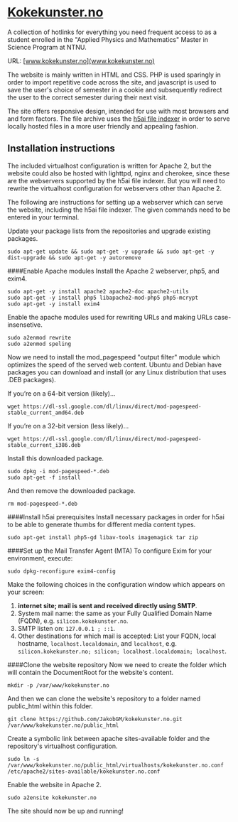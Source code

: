 # [Kokekunster.no](www.kokekunster.no)
A collection of hotlinks for everything you need frequent access to as a student enrolled in the "Applied Physics and Mathematics" Master in Science Program at NTNU.

URL: [www.kokekunster.no](www.kokekunster.no)

The website is mainly written in HTML and CSS. PHP is used sparingly in order to import repetitive code across the site, and javascript is used to save the user's choice of semester in a cookie and subsequently redirect the user to the correct semester during their next visit.

The site offers responsive design, intended for use with most browsers and and form factors. The file archive uses the [h5ai file indexer](http://larsjung.de/h5ai/) in order to serve locally hosted files in a more user friendly and appealing fashion.

## Installation instructions
The included virtualhost configuration is written for Apache 2, but the website could also be hosted with lighttpd, nginx and cherokee, since these are the webservers supported by the h5ai file indexer. But you will need to rewrite the virtualhost configuration for webservers other than Apache 2.

 The following are instructions for setting up a webserver which can serve the website, including the h5ai file indexer. The given commands need to be entered in your terminal.

Update your package lists from the repositories and upgrade existing packages.
```Shell
sudo apt-get update && sudo apt-get -y upgrade && sudo apt-get -y dist-upgrade && sudo apt-get -y autoremove
```

####Enable Apache modules
Install the Apache 2 webserver, php5, and exim4.
```Shell
sudo apt-get -y install apache2 apache2-doc apache2-utils
sudo apt-get -y install php5 libapache2-mod-php5 php5-mcrypt
sudo apt-get -y install exim4
```

Enable the apache modules used for rewriting URLs and making URLs case-insensetive.
```Shell
sudo a2enmod rewrite
sudo a2enmod speling
```

Now we need to install the mod_pagespeed "output filter" module which optimizes the speed of the served web content. Ubuntu and Debian have packages you can download and install (or any Linux distribution that uses .DEB packages).

If you’re on a 64-bit version (likely)...

```Shell
wget https://dl-ssl.google.com/dl/linux/direct/mod-pagespeed-stable_current_amd64.deb
```

If you’re on a 32-bit version (less likely)...
```Shell
wget https://dl-ssl.google.com/dl/linux/direct/mod-pagespeed-stable_current_i386.deb
```

Install this downloaded package.

```Shell
sudo dpkg -i mod-pagespeed-*.deb
sudo apt-get -f install
```

And then remove the downloaded package.

```Shell
rm mod-pagespeed-*.deb
```

####Install h5ai prerequisites
Install necessary packages in order for h5ai to be able to generate thumbs for different media content types.
```Shell
sudo apt-get install php5-gd libav-tools imagemagick tar zip
```

####Set up the Mail Transfer Agent (MTA)
To configure Exim for your environment, execute:
```Shell
sudo dpkg-reconfigure exim4-config
```

Make the following choices in the configuration window which appears on your screen:
1) **internet site; mail is sent and received directly using SMTP**.
2) System mail name: the same as your Fully Qualified Domain Name (FQDN), e.g. `silicon.kokekunster.no`.
3) SMTP listen on: `127.0.0.1 ; ::1`.
4)  Other destinations for which mail is accepted: List your FQDN, local hostname, `localhost.localdomain`, and `localhost`, e.g. `silicon.kokekunster.no; silicon; localhost.localdomain; localhost`.

####Clone the website repository
Now we need to create the folder which will contain the DocumentRoot for the website's content.

```Shell
mkdir -p /var/www/kokekunster.no
```

And then we can clone the website's repository to a folder named public_html within this folder.

```Shell
git clone https://github.com/JakobGM/kokekunster.no.git /var/www/kokekunster.no/public_html
```

Create a symbolic link between apache sites-available folder and the repository's virtualhost configuration.

```Shell
sudo ln -s /var/www/kokekunster.no/public_html/virtualhosts/kokekunster.no.conf /etc/apache2/sites-available/kokekunster.no.conf
```

Enable the website in Apache 2.
```Shell
sudo a2ensite kokekunster.no
```

The site should now be up and running!
